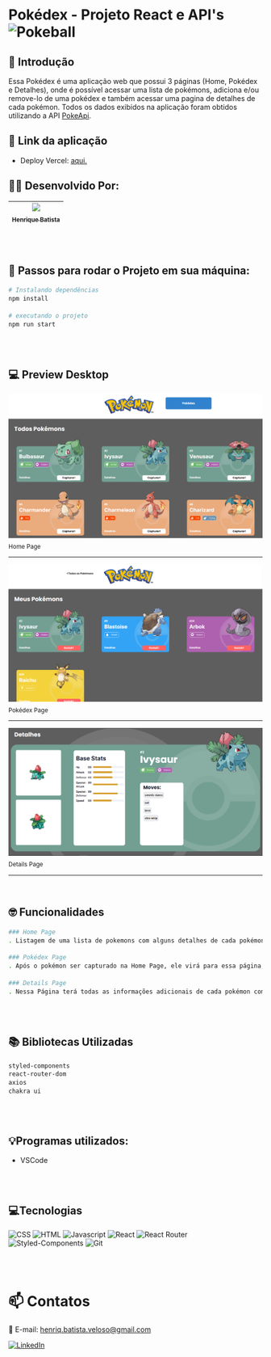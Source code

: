 # Pokédex - Projeto React e API's ![Pokeball](https://raw.githubusercontent.com/PokeAPI/sprites/master/sprites/items/poke-ball.png)


## 📖 Introdução
Essa Pokédex é uma aplicação web que possui 3 páginas (Home, Pokédex e Detalhes), onde é possível acessar uma lista de pokémons, adiciona e/ou remove-lo de uma pokédex e também acessar uma pagina de detalhes de cada pokémon. Todos os dados exibidos na aplicação foram obtidos utilizando a API [PokeApi](https://pokeapi.co/).


## 🔗 Link da aplicação

- Deploy Vercel: [aqui.](https://projeto-pokedex-two.vercel.app/)

## 👨‍💻 Desenvolvido Por:
| [<img src="https://avatars.githubusercontent.com/u/118391505?s=96&v=4"><br><sub>Henrique Batista</sub>](https://github.com/HenriqBatista)|
|:---:|

<br>
<br>

## 📝 Passos para rodar o Projeto em sua máquina:

```bash
# Instalando dependências
npm install

# executando o projeto
npm run start
```

<br>
<br>

## 💻 Preview Desktop
 <img src="./src/assets/home.png"><br><sub>Home Page</sub><hr><img src="./src/assets/pokedex.png"><br><sub>Pokédex Page</sub><hr><img src="./src/assets/detalhes.png"><br><sub>Details Page</sub> <hr><br>


## 🤓 Funcionalidades
```bash
### Home Page
. Listagem de uma lista de pokemons com alguns detalhes de cada pokémon e a funcionalidade de adicionar o pokémon a sua pokédex e ir para a tela de detalhes.

### Pokédex Page
. Após o pokémon ser capturado na Home Page, ele virá para essa página, onde irá permanecer a opção de ir para a página de detalhes deste pokémon e uma outra opção de excluir o pokémon da sua pokédex.

### Details Page
. Nessa Página terá todas as informações adicionais de cada pokémon como: Base Stats e Moves.
````
<br></br>

## 📚 Bibliotecas Utilizadas

````bash
styled-components
react-router-dom
axios
chakra ui
````
<br></br>

## 💡Programas utilizados:
- VSCode

<br></br>

## 💻Tecnologias 

![CSS](https://img.shields.io/badge/CSS3-1572B6?style=for-the-badge&logo=css3&logoColor=white)
![HTML](https://img.shields.io/badge/HTML5-E34F26?style=for-the-badge&logo=html5&logoColor=white)
![Javascript](https://img.shields.io/badge/JavaScript-323330?style=for-the-badge&logo=javascript&logoColor=F7DF1E)
![React](https://img.shields.io/badge/React-20232A?style=for-the-badge&logo=react&logoColor=61DAFB)
![React Router](https://img.shields.io/badge/React_Router-CA4245?style=for-the-badge&logo=react-router&logoColor=white)
![Styled-Components](https://img.shields.io/badge/styled--components-DB7093?style=for-the-badge&logo=styled-components&logoColor=white)
![Git](https://img.shields.io/badge/GIT-E44C30?style=for-the-badge&logo=git&logoColor=white)

<br></br>
# 📫 Contatos

📧 E-mail: henriq.batista.veloso@gmail.com

[![LinkedIn](https://img.shields.io/badge/LinkedIn-0077B5?style=for-the-badge&logo=linkedin&logoColor=white)](https://www.linkedin.com/in/henrique-batista-veloso/)


